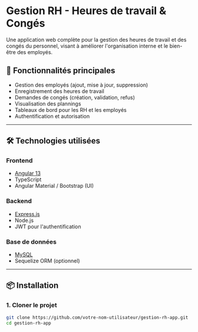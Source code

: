 # Gestion RH - Heures de travail & Congés

Une application web complète pour la gestion des heures de travail et des congés du personnel, visant à améliorer l'organisation interne et le bien-être des employés.

## 🧩 Fonctionnalités principales

- Gestion des employés (ajout, mise à jour, suppression)
- Enregistrement des heures de travail
- Demandes de congés (création, validation, refus)
- Visualisation des plannings
- Tableaux de bord pour les RH et les employés
- Authentification et autorisation

---

## 🛠️ Technologies utilisées

### Frontend
- [Angular 13](https://angular.io/)
- TypeScript
- Angular Material / Bootstrap (UI)

### Backend
- [Express.js](https://expressjs.com/)
- Node.js
- JWT pour l'authentification

### Base de données
- [MySQL](https://www.mysql.com/)
- Sequelize ORM (optionnel)

---

## 📦 Installation

### 1. Cloner le projet

```bash
git clone https://github.com/votre-nom-utilisateur/gestion-rh-app.git
cd gestion-rh-app
